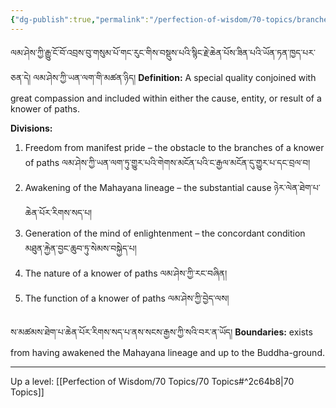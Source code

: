 ```yaml
---
{"dg-publish":true,"permalink":"/perfection-of-wisdom/70-topics/branches-of-a-knower-of-paths/"}
---
```


ལམ་ཤེས་ཀྱི་རྒྱུ་ངོ་བོ་འབྲས་བུ་གསུམ་པོ་གང་རུང་གིས་བསྡུས་པའི་སྙིང་རྗེ་ཆེན་པོས་ཟིན་པའི་ཡོན་ཏན་ཁྱད་པར་ཅན་དེ། ལམ་ཤེས་ཀྱི་ཡན་ལག་གི་མཚན་ཉིད།
**Definition:** A special quality conjoined with great compassion and included within either the cause, entity, or result of a knower of paths.

**Divisions:**
1. Freedom from manifest pride  – the obstacle to the branches of a knower of paths
   ལམ་ཤེས་ཀྱི་ཡན་ལག་ཏུ་གྱུར་པའི་གེགས་མངོན་པའི་ང་རྒྱལ་མངོན་དུ་གྱུར་པ་དང་བྲལ་བ།
2. Awakening of the Mahayana lineage – the substantial cause
   ཉེར་ལེན་ཐེག་པ་ཆེན་པོར་རིགས་སད་པ།
3. Generation of the mind of enlightenment – the concordant condition
   མཐུན་རྐྱེན་བྱང་ཆུབ་ཏུ་སེམས་བསྐྱེད་པ།
4. The nature of a knower of paths ལམ་ཤེས་ཀྱི་རང་བཞིན།
5. The function of a knower of paths ལམ་ཤེས་ཀྱི་བྱེད་ལས།

ས་མཚམས་ཐེག་པ་ཆེན་པོར་རིགས་སད་པ་ནས་སངས་རྒྱས་ཀྱི་སའི་བར་ན་ཡོད།
**Boundaries:** exists from having awakened the Mahayana lineage and up to the Buddha-ground.


---
Up a level: [[Perfection of Wisdom/70 Topics/70 Topics#^2c64b8\|70 Topics]]
